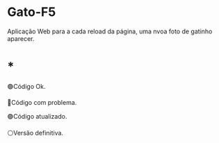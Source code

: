 # Gato-F5
Aplicação Web para a cada reload da página, uma nvoa foto de gatinho aparecer.

# *
🟢Código Ok.

🔴Código com problema.

🟣Código atualizado.

⚪Versão definitiva.